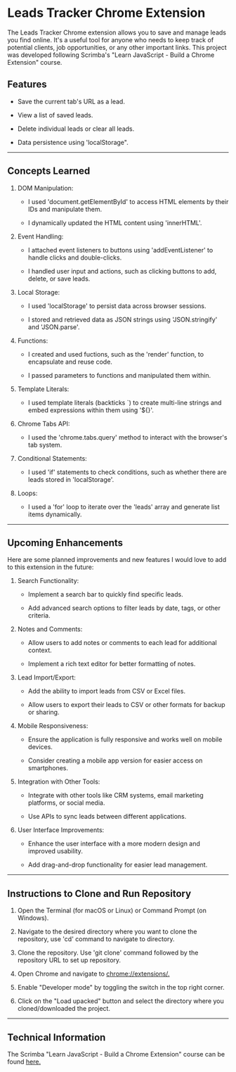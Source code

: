 # Leads Tracker Chrome Extension

The Leads Tracker Chrome extension allows you to save and manage leads you find online. It's a useful tool for anyone who needs to keep track of potential clients, job opportunities, or any other important links. This project was developed following Scrimba's "Learn JavaScript - Build a Chrome Extension" course. 

## Features

* Save the current tab's URL as a lead.

* View a list of saved leads.

* Delete individual leads or clear all leads.

* Data persistence using 'localStorage".

---------------------------------

## Concepts Learned

1. DOM Manipulation:

    * I used 'document.getElementById' to access HTML elements by their IDs and manipulate them.

    * I dynamically updated the HTML content using 'innerHTML'.

2. Event Handling:

    * I attached event listeners to buttons using 'addEventListener' to handle clicks and double-clicks.

    * I handled user input and actions, such as clicking buttons to add, delete, or save leads.

3. Local Storage:

    * I used 'localStorage' to persist data across browser sessions.

    * I stored and retrieved data as JSON strings using 'JSON.stringify' and 'JSON.parse'.

4. Functions:

    * I created and used fuctions, such as the 'render' function, to encapsulate and reuse code.

    * I passed parameters to functions and manipulated them within.

5. Template Literals:

    * I used template literals (backticks `) to create multi-line strings and embed expressions within them using '${}'.

6. Chrome Tabs API:

    * I used the 'chrome.tabs.query' method to interact with the browser's tab system.

7. Conditional Statements:

    * I used 'if' statements to check conditions, such as whether there are leads stored in 'localStorage'.

8. Loops:

    * I used a 'for' loop to iterate over the 'leads' array and generate list items dynamically.

---------------------------------

## Upcoming Enhancements

Here are some planned improvements and new features I would love to add to this extension in the future:

1. Search Functionality:

    * Implement a search bar to quickly find specific leads.

    * Add advanced search options to filter leads by date, tags, or other criteria.

2. Notes and Comments:

    * Allow users to add notes or comments to each lead for additional context.

    * Implement a rich text editor for better formatting of notes.

3. Lead Import/Export:

    * Add the ability to import leads from CSV or Excel files.

    * Allow users to export their leads to CSV or other formats for backup or sharing.

4. Mobile Responsiveness:

    * Ensure the application is fully responsive and works well on mobile devices.

    * Consider creating a mobile app version for easier access on smartphones.

5. Integration with Other Tools:

    * Integrate with other tools like CRM systems, email marketing platforms, or social media.

    * Use APIs to sync leads between different applications.

6. User Interface Improvements:

    * Enhance the user interface with a more modern design and improved usability.

    * Add drag-and-drop functionality for easier lead management.

---------------------------------

## Instructions to Clone and Run Repository

1. Open the Terminal (for macOS or Linux) or Command Prompt (on Windows).

2. Navigate to the desired directory where you want to clone the repository, use 'cd' command to navigate to directory.

3. Clone the repository. Use 'git clone' command followed by the repository URL to set up repository.

4. Open Chrome and navigate to [chrome://extensions/.](chrome://extensions/)

5. Enable "Developer mode" by toggling the switch in the top right corner.

6. Click on the "Load upacked" button and select the directory where you cloned/downloaded the project.

---------------------------------

## Technical Information

The Scrimba "Learn JavaScript - Build a Chrome Extension" course can be found [here.](https://scrimba.com/learn-javascript-c0v/~03i)